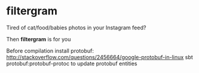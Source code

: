 # filtergram

Tired of cat/food/babies photos in your Instagram feed?


Then **filtergram** is for you



Before compilation install protobuf: http://stackoverflow.com/questions/2456664/google-protobuf-in-linux
sbt protobuf:protobuf-protoc to update protobuf entities
